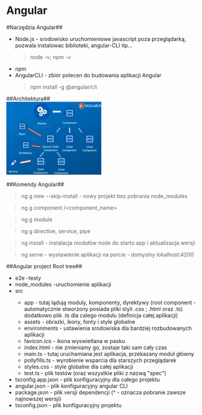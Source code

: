<h1>Angular</h1>

#Narzędzia Angular##

<ul>
<li>Node.js - srodowisko uruchomieniowe javascript poza przeglądarką, pozwala instalowac biblioteki, angular-CLI itp... 

>node -v; npm -v
</li>
<li>
npm
</li>
<li>
AngularCLI - zbiór polecen do budowania aplikacji Angular
</li>

>npm install -g @angular/cli
</ul>

##Architektura##
<br>
<img src="architektura.png" width="50%" height="50%">

##Komendy Angular##

>ng g new <nazwa> --skip-install - nowy projekt bez pobrania node_modules

>ng g component <path>/<component_name>

>ng g module

>ng g directive, service, pipe

>ng install - instalacja modułów node do startu app i aktualizacja wersji

>ng serve - wystawienie aplikacji na porcie - domyslny lokalhost:4200

##Angular project Root tree##
<ul>
<li>e2e -testy</li>
<li>node_modules -uruchomienie aplikacji</li>
<li>src</li>
<ul>
<li>app - tutaj lądują moduly, komponenty, dyrektywy (root component -automatycznie stworzony posiada pliki styli .css ; .html oraz .ts) dodatkowo plik .ts dla calego modułu (definicja całej aplikacji)</li>
<li>assets - obrazki, ikony, fonty i style globalne </li>
<li>environments - ustawienia srodowiska dla bardziej rozbudowanych aplikacji</li>
<li>favicon.ico - ikona wyswietlana w pasku</li>
<li>index.html - nie zmieniamy go, zostaje taki sam cały czas</li>
<li>  main.ts - tutaj uruchamiana jest aplikacja, przekazany moduł główny</li>
<li>    pollyfills.ts - wyrobienie wsparcia dla starszych przeglądarek</li>
<li>styles.css - style globalne dla całej aplikacji</li>
<li>test.ts - plik testów (oraz wszystkie pliki z nazwą "spec")</li>
</ul>
<li>tsconfig.app.json - plik konfiguracyjny dla całego projektu</li>
<li>angular.json - plik konfiguracyjny angular CLI</li>
<li>package.json - plik versji dependencji (^ - oznacza pobranie zawsze najnowszej wersji)</li>
<li>tsconfig.json - plik konfiguracyjny projektu</li>
</ul>
